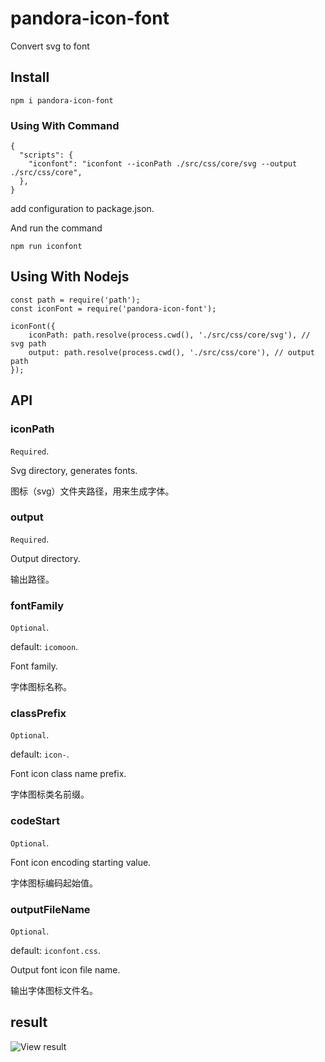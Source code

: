 # pandora-icon-font
Convert svg to font

## Install

```
npm i pandora-icon-font
```

### Using With Command

```
{
  "scripts": {
    "iconfont": "iconfont --iconPath ./src/css/core/svg --output ./src/css/core",
  },
}
```

add configuration to package.json. 

And run the command

```
npm run iconfont
```

## Using With Nodejs

```
const path = require('path');
const iconFont = require('pandora-icon-font');

iconFont({
    iconPath: path.resolve(process.cwd(), './src/css/core/svg'), // svg path
    output: path.resolve(process.cwd(), './src/css/core'), // output path
});
```

## API

### iconPath

`Required`.

Svg directory, generates fonts.

图标（svg）文件夹路径，用来生成字体。

### output

`Required`.

Output directory.

输出路径。

### fontFamily

`Optional`.

default: `icomoon`.

Font family.

字体图标名称。

### classPrefix

`Optional`.

default: `icon-`.

Font icon class name prefix.

字体图标类名前缀。

### codeStart

`Optional`.

Font icon encoding starting value.

字体图标编码起始值。

### outputFileName

`Optional`.

default: `iconfont.css`.

Output font icon file name.

输出字体图标文件名。


## result

![View result](https://kingller.github.io/static/icon-font/icon-font-output.pngg)
